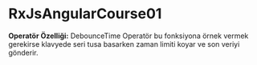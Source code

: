 # RxJsAngularCourse01

**Operatör Özelliği:** DebounceTime Operatör bu fonksiyona örnek vermek gerekirse klavyede seri tusa basarken zaman limiti koyar ve son veriyi gönderir.
